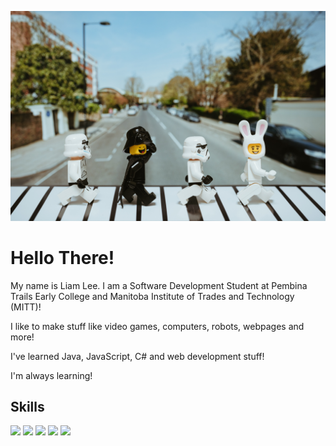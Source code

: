 ![Imperial March](assets/dontQuestionIt.jpg "Imperial March")

# Hello There!
My name is Liam Lee. I am a Software Development Student at Pembina Trails Early College and Manitoba Institute of Trades and Technology (MITT)! 

I like to make stuff like video games, computers, robots, webpages and more!

I've learned Java, JavaScript, C# and web development stuff!

I'm always learning!

## Skills
![](https://img.shields.io/badge/code-javascript-informational?style=for-the-badge&logo=javascript&logoColor=white&color=51be8d)
![](https://img.shields.io/badge/code-c%23-informational?style=for-the-badge&logo=csharp&logoColor=white&color=51be8d)
![](https://img.shields.io/badge/code-java-informational?style=for-the-badge&logo=java&logoColor=white&color=51be8d)
![](https://img.shields.io/badge/web-html-informational?style=for-the-badge&logo=html5&logoColor=white&color=51be8d)
![](https://img.shields.io/badge/web-css-informational?style=for-the-badge&logo=css3&logoColor=white&color=51be8d)